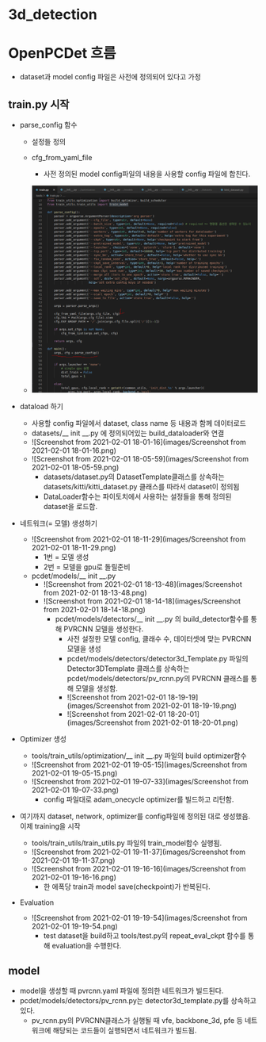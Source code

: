 # 3d_detection



# OpenPCDet 흐름

- dataset과 model config 파일은 사전에 정의되어 있다고 가정

## train.py 시작

- parse_config 함수
  - 설정들 정의
  - cfg_from_yaml_file
    - 사전 정의된 model config파일의 내용을 사용할 config 파일에 합친다.
    
  - ![Screenshot from 2021-02-01 17-53-06](images/1.png)



- dataload 하기
  - 사용할 config 파일에서 dataset, class name 등 내용과 함께 데이터로드
  - datasets/__ init __.py 에 정의되어있는 build_dataloader와 연결
  - ![Screenshot from 2021-02-01 18-01-16](images/Screenshot from 2021-02-01 18-01-16.png)
  - ![Screenshot from 2021-02-01 18-05-59](images/Screenshot from 2021-02-01 18-05-59.png)
    - datasets/dataset.py의 DatasetTemplate클래스를 상속하는 datasets/kitti/kitti_dataset.py 클래스를 따라서 dataset이 정의됨
    - DataLoader함수는 파이토치에서 사용하는 설정들을 통해 정의된 dataset을 로드함.



- 네트워크(= 모델) 생성하기
  - ![Screenshot from 2021-02-01 18-11-29](images/Screenshot from 2021-02-01 18-11-29.png)
    - 1번 = 모델 생성
    - 2번 = 모델을 gpu로 돌릴준비
  - pcdet/models/__ init __.py
    - ![Screenshot from 2021-02-01 18-13-48](images/Screenshot from 2021-02-01 18-13-48.png)
    - ![Screenshot from 2021-02-01 18-14-18](images/Screenshot from 2021-02-01 18-14-18.png)
      - pcdet/models/detectors/__ init __.py 의 build_detector함수를 통해 PVRCNN 모델을 생성한다.
        - 사전 설정한 모델 config, 클래수 수, 데이터셋에 맞는 PVRCNN모델을 생성
        - pcdet/models/detectors/detector3d_Template.py 파일의 Detector3DTemplate 클래스를 상속하는 pcdet/models/detectors/pv_rcnn.py의 PVRCNN 클래스를 통해 모델을 생성함.
        - ![Screenshot from 2021-02-01 18-19-19](images/Screenshot from 2021-02-01 18-19-19.png)
        - ![Screenshot from 2021-02-01 18-20-01](images/Screenshot from 2021-02-01 18-20-01.png)



- Optimizer 생성
  - tools/train_utils/optimization/__ init __.py 파일의 build optimizer함수
  - ![Screenshot from 2021-02-01 19-05-15](images/Screenshot from 2021-02-01 19-05-15.png)
  - ![Screenshot from 2021-02-01 19-07-33](images/Screenshot from 2021-02-01 19-07-33.png)
    - config 파일대로 adam_onecycle optimizer를 빌드하고 리턴함.



- 여기까지 dataset, network, optimizer를 config파일에 정의된 대로 생성했음. 이제 training을 시작
  - tools/train_utils/train_utils.py 파일의 train_model함수 실행됨.
  - ![Screenshot from 2021-02-01 19-11-37](images/Screenshot from 2021-02-01 19-11-37.png)
  - ![Screenshot from 2021-02-01 19-16-16](images/Screenshot from 2021-02-01 19-16-16.png)
    - 한 에폭당 train과 model save(checkpoint)가 반복된다.



- Evaluation
  - ![Screenshot from 2021-02-01 19-19-54](images/Screenshot from 2021-02-01 19-19-54.png)
    - test dataset을 build하고 tools/test.py의 repeat_eval_ckpt 함수를 통해 evaluation을 수행한다.





## model

- model을 생성할 때 pvrcnn.yaml 파일에 정의한 네트워크가 빌드된다.
- pcdet/models/detectors/pv_rcnn.py는 detector3d_template.py를 상속하고있다.
  - pv_rcnn.py의 PVRCNN클래스가 실행될 때 vfe, backbone_3d, pfe 등 네트워크에 해당되는 코드들이 실행되면서 네트워크가 빌드됨.

